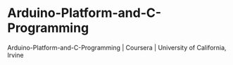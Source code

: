 # Arduino-Platform-and-C-Programming
Arduino-Platform-and-C-Programming | Coursera | University of California, Irvine
